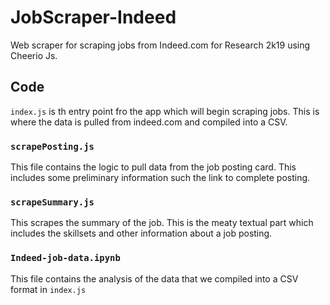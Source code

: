 # JobScraper-Indeed
Web scraper for scraping jobs from Indeed.com for Research 2k19 using Cheerio Js.

## Code
`index.js` is th entry point fro the app which will begin scraping jobs. This is where the data is pulled from indeed.com and compiled into a CSV.

### `scrapePosting.js`
This file contains the logic to pull data from the job posting card. This includes some preliminary information such the link to complete posting.

### `scrapeSummary.js`
This scrapes the summary of the job. This is the meaty textual part which includes the skillsets and other information about a job posting.

### `Indeed-job-data.ipynb`
This file contains the analysis of the data that we compiled into a CSV format in `index.js`
